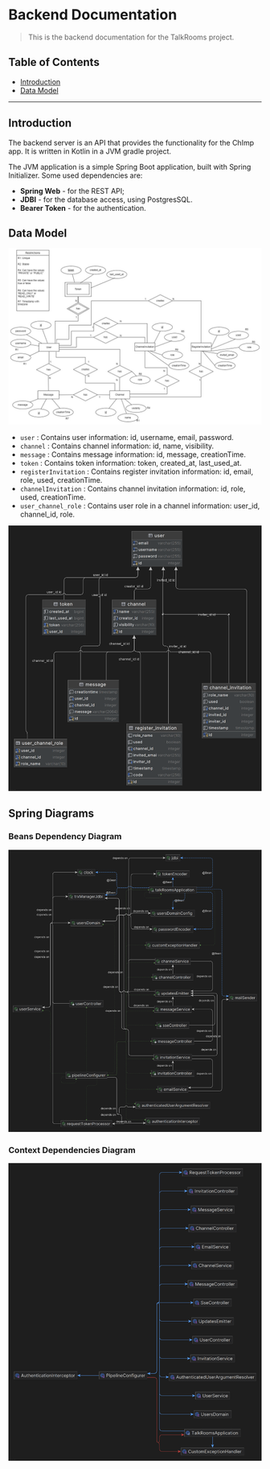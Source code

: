 # Backend Documentation

> This is the backend documentation for the TalkRooms project.

## Table of Contents
* [Introduction](#introduction)
* [Data Model](#data-model)


---

## Introduction
The backend server is an API that provides the functionality for the ChImp app.
It is written in Kotlin in a JVM gradle project.

The JVM application is a simple Spring Boot application, built with Spring Initializer. Some used dependencies are:

* **Spring Web** - for the REST API;
* **JDBI** - for the database access, using PostgresSQL.
* **Bearer Token** - for the authentication.

## Data Model
![Data Model](db-er-diagram.jpg)
- `user` : Contains user information: id, username, email, password.
- `channel` : Contains channel information: id, name, visibility.
- `message` : Contains message information: id, message, creationTime.
- `token` : Contains token information: token, created_at, last_used_at.
- `registerInvitation` : Contains register invitation information: id, email, role, used, creationTime.
- `channelInvitation` : Contains channel invitation information: id, role, used, creationTime.
- `user_channel_role` : Contains user role in a channel information: user_id, channel_id, role.

![Data Model with types](db-types-tables.png)

## Spring Diagrams
### Beans Dependency Diagram
![Beans Dependency Diagram](beans-dependency-diagram.png)

### Context Dependencies Diagram
![Context Dependencies Diagram](context-dependencies-diagram.png)